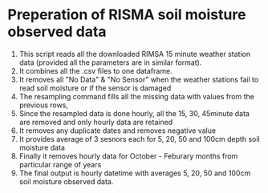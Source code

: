 # Preperation of RISMA soil moisture observed data

1) This script reads all the downloaded RIMSA 15 minute weather station data (provided all the parameters are in similar format).
2) It combines all the .csv files to one dataframe.
3) It removes all "No Data" & "No Sensor" when the weather stations fail to read soil moisture or if the sensor is damaged
4) The resampling command fills all the missing data with values from the previous rows,
5) Since the resampled data is done hourly, all the 15, 30, 45minute data are removed and only hourly data are retained
6) It removes any duplicate dates and removes negative value
7) It provides average of 3 sesnors each for 5, 20, 50 and 100cm depth soil moisture data
8) Finally it removes hourly data for October - Feburary months from particular range of years
9) The final output is hourly datetime with averages 5, 20, 50 and 100cm soil moisture observed data.


